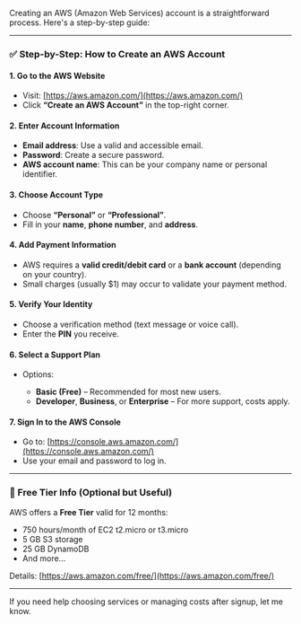 Creating an AWS (Amazon Web Services) account is a straightforward process. Here's a step-by-step guide:

---

### ✅ Step-by-Step: How to Create an AWS Account

#### **1. Go to the AWS Website**

* Visit: [https://aws.amazon.com/](https://aws.amazon.com/)
* Click **“Create an AWS Account”** in the top-right corner.

#### **2. Enter Account Information**

* **Email address**: Use a valid and accessible email.
* **Password**: Create a secure password.
* **AWS account name**: This can be your company name or personal identifier.

#### **3. Choose Account Type**

* Choose **“Personal”** or **“Professional”**.
* Fill in your **name**, **phone number**, and **address**.

#### **4. Add Payment Information**

* AWS requires a **valid credit/debit card** or a **bank account** (depending on your country).
* Small charges (usually \$1) may occur to validate your payment method.

#### **5. Verify Your Identity**

* Choose a verification method (text message or voice call).
* Enter the **PIN** you receive.

#### **6. Select a Support Plan**

* Options:

  * **Basic (Free)** – Recommended for most new users.
  * **Developer**, **Business**, or **Enterprise** – For more support, costs apply.

#### **7. Sign In to the AWS Console**

* Go to: [https://console.aws.amazon.com/](https://console.aws.amazon.com/)
* Use your email and password to log in.

---

### 🎁 Free Tier Info (Optional but Useful)

AWS offers a **Free Tier** valid for 12 months:

* 750 hours/month of EC2 t2.micro or t3.micro
* 5 GB S3 storage
* 25 GB DynamoDB
* And more...

Details: [https://aws.amazon.com/free/](https://aws.amazon.com/free/)

---

If you need help choosing services or managing costs after signup, let me know.
